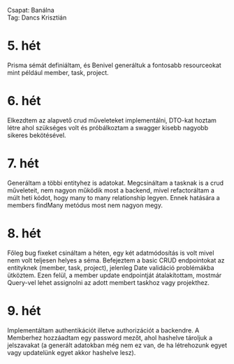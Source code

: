Csapat: Banálna \
Tag: Dancs Krisztián

# 5. hét
Prisma sémát definiáltam, és Benivel generáltuk a fontosabb resourceokat mint például member, task, project.

# 6. hét
Elkezdtem az alapvető crud műveleteket implementálni, DTO-kat hoztam létre ahol szükséges volt és próbálkoztam a swagger kisebb nagyobb sikeres bekötésével.

# 7. hét
Generáltam a többi entityhez is adatokat. Megcsináltam a tasknak is a crud műveleteit, nem nagyon működik most a backend, mivel refactoráltam a múlt heti kódot, hogy many to many relationship legyen. Ennek hatására a members findMany metódus most nem nagyon megy.

# 8. hét
Főleg bug fixeket csináltam a héten, egy két adatmódosítás is volt mivel nem volt teljesen helyes a séma. Befejeztem a basic CRUD endpointokat az entityknek (member, task, project), jelenleg Date validáció problémákba ütköztem. Ezen felül, a member update endpointját átalakítottam, mostmár Query-vel lehet assignolni az adott membert taskhoz vagy projekthez.

# 9. hét
Implementáltam authentikációt illetve authorizációt a backendre. A Memberhez hozzáadtam egy password mezőt, ahol hashelve tároljuk a jelszavakat (a generált adatokban még nem ez van, de ha létrehozunk egyet vagy updatelünk egyet akkor hashelve lesz).
